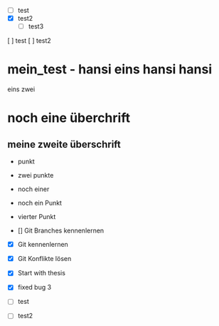 - [ ] test
- [x] test2
  - [ ] test3 

[ ] test
[ ] test2
# mein_test - hansi eins hansi hansi

eins zwei


# noch eine überchrift
## meine zweite überschrift

* punkt
* zwei punkte
* noch einer
* noch ein Punkt
* vierter Punkt

* [] Git Branches kennenlernen
* [x] Git kennenlernen
* [x] Git Konflikte lösen
* [x] Start with thesis
* [x] fixed bug 3

* [ ] test
* [ ] test2
